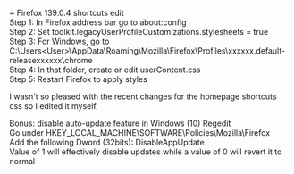 \~ Firefox 139.0.4 shortcuts edit  
Step 1: In Firefox address bar go to about:config  
Step 2: Set toolkit.legacyUserProfileCustomizations.stylesheets = true  
Step 3: For Windows, go to C:\Users\<User>\AppData\Roaming\Mozilla\Firefox\Profiles\xxxxxx.default-releasexxxxxx\chrome  
Step 4: In that folder, create or edit userContent.css  
Step 5: Restart Firefox to apply styles  

I wasn't so pleased with the recent changes for the homepage shortcuts css so I edited it myself.  

Bonus: disable auto-update feature in Windows (10) Regedit  
Go under HKEY\_LOCAL\_MACHINE\SOFTWARE\Policies\Mozilla\Firefox  
Add the following Dword (32bits): DisableAppUpdate   
Value of 1 will effectively disable updates while a value of 0 will revert it to normal  
